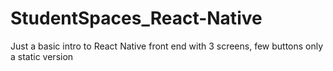 # StudentSpaces_React-Native
Just a basic intro to React Native front end with 3 screens, few buttons only a static version
